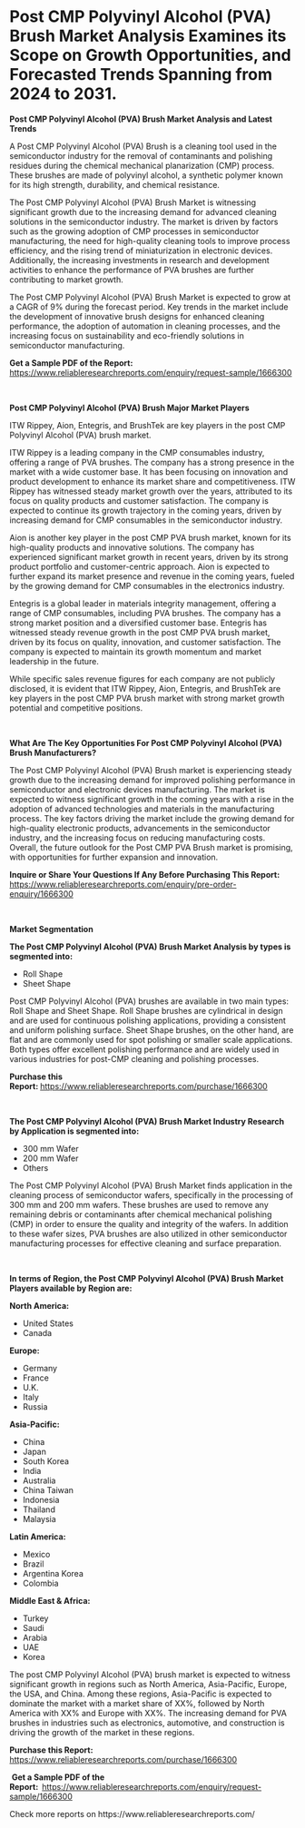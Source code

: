 <p><h1>Post CMP Polyvinyl Alcohol (PVA) Brush Market Analysis Examines its Scope on Growth Opportunities, and Forecasted Trends Spanning from 2024 to 2031.</h1></p><p><strong>Post CMP Polyvinyl Alcohol (PVA) Brush Market Analysis and Latest Trends</strong></p>
<p><p>A Post CMP Polyvinyl Alcohol (PVA) Brush is a cleaning tool used in the semiconductor industry for the removal of contaminants and polishing residues during the chemical mechanical planarization (CMP) process. These brushes are made of polyvinyl alcohol, a synthetic polymer known for its high strength, durability, and chemical resistance.</p><p>The Post CMP Polyvinyl Alcohol (PVA) Brush Market is witnessing significant growth due to the increasing demand for advanced cleaning solutions in the semiconductor industry. The market is driven by factors such as the growing adoption of CMP processes in semiconductor manufacturing, the need for high-quality cleaning tools to improve process efficiency, and the rising trend of miniaturization in electronic devices. Additionally, the increasing investments in research and development activities to enhance the performance of PVA brushes are further contributing to market growth.</p><p>The Post CMP Polyvinyl Alcohol (PVA) Brush Market is expected to grow at a CAGR of 9% during the forecast period. Key trends in the market include the development of innovative brush designs for enhanced cleaning performance, the adoption of automation in cleaning processes, and the increasing focus on sustainability and eco-friendly solutions in semiconductor manufacturing.</p></p>
<p><strong>Get a Sample PDF of the Report:&nbsp;</strong> <a href="https://www.reliableresearchreports.com/enquiry/request-sample/1666300">https://www.reliableresearchreports.com/enquiry/request-sample/1666300</a></p>
<p>&nbsp;</p>
<p><strong>Post CMP Polyvinyl Alcohol (PVA) Brush Major Market Players</strong></p>
<p><p>ITW Rippey, Aion, Entegris, and BrushTek are key players in the post CMP Polyvinyl Alcohol (PVA) brush market. </p><p>ITW Rippey is a leading company in the CMP consumables industry, offering a range of PVA brushes. The company has a strong presence in the market with a wide customer base. It has been focusing on innovation and product development to enhance its market share and competitiveness. ITW Rippey has witnessed steady market growth over the years, attributed to its focus on quality products and customer satisfaction. The company is expected to continue its growth trajectory in the coming years, driven by increasing demand for CMP consumables in the semiconductor industry.</p><p>Aion is another key player in the post CMP PVA brush market, known for its high-quality products and innovative solutions. The company has experienced significant market growth in recent years, driven by its strong product portfolio and customer-centric approach. Aion is expected to further expand its market presence and revenue in the coming years, fueled by the growing demand for CMP consumables in the electronics industry.</p><p>Entegris is a global leader in materials integrity management, offering a range of CMP consumables, including PVA brushes. The company has a strong market position and a diversified customer base. Entegris has witnessed steady revenue growth in the post CMP PVA brush market, driven by its focus on quality, innovation, and customer satisfaction. The company is expected to maintain its growth momentum and market leadership in the future.</p><p>While specific sales revenue figures for each company are not publicly disclosed, it is evident that ITW Rippey, Aion, Entegris, and BrushTek are key players in the post CMP PVA brush market with strong market growth potential and competitive positions.</p></p>
<p>&nbsp;</p>
<p><strong>What Are The Key Opportunities For Post CMP Polyvinyl Alcohol (PVA) Brush Manufacturers?</strong></p>
<p><p>The Post CMP Polyvinyl Alcohol (PVA) Brush market is experiencing steady growth due to the increasing demand for improved polishing performance in semiconductor and electronic devices manufacturing. The market is expected to witness significant growth in the coming years with a rise in the adoption of advanced technologies and materials in the manufacturing process. The key factors driving the market include the growing demand for high-quality electronic products, advancements in the semiconductor industry, and the increasing focus on reducing manufacturing costs. Overall, the future outlook for the Post CMP PVA Brush market is promising, with opportunities for further expansion and innovation.</p></p>
<p><strong>Inquire or Share Your Questions If Any Before Purchasing This Report:</strong> <a href="https://www.reliableresearchreports.com/enquiry/pre-order-enquiry/1666300">https://www.reliableresearchreports.com/enquiry/pre-order-enquiry/1666300</a></p>
<p>&nbsp;</p>
<p><strong>Market Segmentation</strong></p>
<p><strong>The Post CMP Polyvinyl Alcohol (PVA) Brush Market Analysis by types is segmented into:</strong></p>
<p><ul><li>Roll Shape</li><li>Sheet Shape</li></ul></p>
<p><p>Post CMP Polyvinyl Alcohol (PVA) brushes are available in two main types: Roll Shape and Sheet Shape. Roll Shape brushes are cylindrical in design and are used for continuous polishing applications, providing a consistent and uniform polishing surface. Sheet Shape brushes, on the other hand, are flat and are commonly used for spot polishing or smaller scale applications. Both types offer excellent polishing performance and are widely used in various industries for post-CMP cleaning and polishing processes.</p></p>
<p><strong>Purchase this Report:&nbsp;</strong><a href="https://www.reliableresearchreports.com/purchase/1666300">https://www.reliableresearchreports.com/purchase/1666300</a></p>
<p>&nbsp;</p>
<p><strong>The Post CMP Polyvinyl Alcohol (PVA) Brush Market Industry Research by Application is segmented into:</strong></p>
<p><ul><li>300 mm Wafer</li><li>200 mm Wafer</li><li>Others</li></ul></p>
<p><p>The Post CMP Polyvinyl Alcohol (PVA) Brush Market finds application in the cleaning process of semiconductor wafers, specifically in the processing of 300 mm and 200 mm wafers. These brushes are used to remove any remaining debris or contaminants after chemical mechanical polishing (CMP) in order to ensure the quality and integrity of the wafers. In addition to these wafer sizes, PVA brushes are also utilized in other semiconductor manufacturing processes for effective cleaning and surface preparation.</p></p>
<p>&nbsp;</p>
<p><strong>In terms of Region, the Post CMP Polyvinyl Alcohol (PVA) Brush Market Players available by Region are:</strong></p>
<p>
    <p> <strong> North America: </strong>
        <ul>
            <li>United States</li>
            <li>Canada</li>
        </ul>
        </p> 
    <p> <strong> Europe: </strong>
        <ul>
            <li>Germany</li>
            <li>France</li>
            <li>U.K.</li>
            <li>Italy</li>
            <li>Russia</li>
        </ul>
        </p> 
    <p> <strong> Asia-Pacific: </strong>
        <ul>
            <li>China</li>
            <li>Japan</li>
            <li>South Korea</li>
            <li>India</li>
            <li>Australia</li>
            <li>China Taiwan</li>
            <li>Indonesia</li>
            <li>Thailand</li>
            <li>Malaysia</li>
        </ul>
        </p> 
    <p> <strong> Latin America: </strong>
        <ul>
            <li>Mexico</li>
            <li>Brazil</li>
            <li>Argentina Korea</li>
            <li>Colombia</li>
        </ul>
        </p> 
    <p> <strong> Middle East & Africa: </strong>
        <ul>
            <li>Turkey</li>
            <li>Saudi</li>
            <li>Arabia</li>
            <li>UAE</li>
            <li>Korea</li>
        </ul>
    </p>
    </p>
<p><p>The post CMP Polyvinyl Alcohol (PVA) brush market is expected to witness significant growth in regions such as North America, Asia-Pacific, Europe, the USA, and China. Among these regions, Asia-Pacific is expected to dominate the market with a market share of XX%, followed by North America with XX% and Europe with XX%. The increasing demand for PVA brushes in industries such as electronics, automotive, and construction is driving the growth of the market in these regions.</p></p>
<p><strong>Purchase this Report: </strong><a href="https://www.reliableresearchreports.com/purchase/1666300">https://www.reliableresearchreports.com/purchase/1666300</a></p>
<p>&nbsp;<strong>Get a Sample PDF of the Report:&nbsp;&nbsp;</strong><a href="https://www.reliableresearchreports.com/enquiry/request-sample/1666300">https://www.reliableresearchreports.com/enquiry/request-sample/1666300</a></p>
<p><strong></strong></p>
<p>Check more reports on https://www.reliableresearchreports.com/</p>